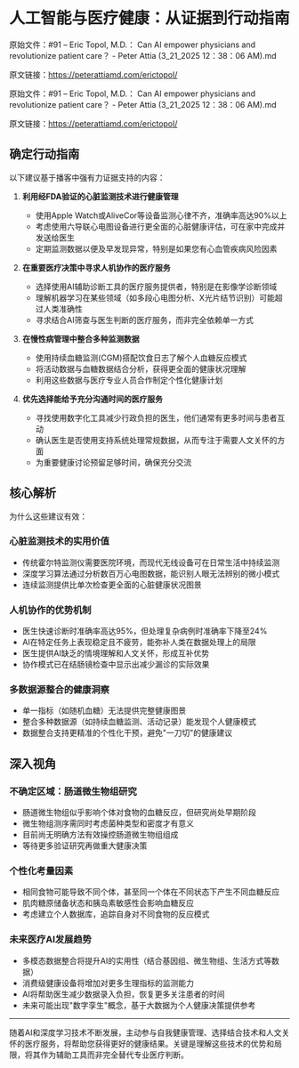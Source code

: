 # 人工智能与医疗健康：从证据到行动指南

原始文件：#91 – Eric Topol, M.D.： Can AI empower physicians and revolutionize patient care？ - Peter Attia (3_21_2025 12：38：06 AM).md

原文链接：https://peterattiamd.com/erictopol/

原始文件：#91 – Eric Topol, M.D.： Can AI empower physicians and revolutionize patient care？ - Peter Attia (3_21_2025 12：38：06 AM).md

原文链接：https://peterattiamd.com/erictopol/

## 确定行动指南

以下建议基于播客中强有力证据支持的内容：

1. **利用经FDA验证的心脏监测技术进行健康管理**
   - 使用Apple Watch或AliveCor等设备监测心律不齐，准确率高达90%以上
   - 考虑使用六导联心电图设备进行更全面的心脏健康评估，可在家中完成并发送给医生
   - 定期监测数据以便及早发现异常，特别是如果您有心血管疾病风险因素

2. **在重要医疗决策中寻求人机协作的医疗服务**
   - 选择使用AI辅助诊断工具的医疗服务提供者，特别是在影像学诊断领域
   - 理解机器学习在某些领域（如多段心电图分析、X光片结节识别）可能超过人类准确性
   - 寻求结合AI筛查与医生判断的医疗服务，而非完全依赖单一方式

3. **在慢性病管理中整合多种监测数据**
   - 使用持续血糖监测(CGM)搭配饮食日志了解个人血糖反应模式
   - 将活动数据与血糖数据结合分析，获得更全面的健康状况理解
   - 利用这些数据与医疗专业人员合作制定个性化健康计划

4. **优先选择能给予充分沟通时间的医疗服务**
   - 寻找使用数字化工具减少行政负担的医生，他们通常有更多时间与患者互动
   - 确认医生是否使用支持系统处理常规数据，从而专注于需要人文关怀的方面
   - 为重要健康讨论预留足够时间，确保充分交流

## 核心解析

为什么这些建议有效：

### 心脏监测技术的实用价值
- 传统霍尔特监测仪需要医院环境，而现代无线设备可在日常生活中持续监测
- 深度学习算法通过分析数百万心电图数据，能识别人眼无法辨别的微小模式
- 连续监测提供比单次检查更全面的心脏健康状况图景

### 人机协作的优势机制
- 医生快速诊断时准确率高达95%，但处理复杂病例时准确率下降至24%
- AI在特定任务上表现稳定且不疲劳，能弥补人类在数据处理上的局限
- 医生提供AI缺乏的情境理解和人文关怀，形成互补优势
- 协作模式已在结肠镜检查中显示出减少漏诊的实际效果

### 多数据源整合的健康洞察
- 单一指标（如随机血糖）无法提供完整健康图景
- 整合多种数据源（如持续血糖监测、活动记录）能发现个人健康模式
- 数据整合支持更精准的个性化干预，避免"一刀切"的健康建议

## 深入视角

### 不确定区域：肠道微生物组研究
- 肠道微生物组似乎影响个体对食物的血糖反应，但研究尚处早期阶段
- 微生物组测序需同时考虑菌种类型和密度才有意义
- 目前尚无明确方法有效操控肠道微生物组组成
- 等待更多验证研究再做重大健康决策

### 个性化考量因素
- 相同食物可能导致不同个体，甚至同一个体在不同状态下产生不同血糖反应
- 肌肉糖原储备状态和胰岛素敏感性会影响血糖反应
- 考虑建立个人数据库，追踪自身对不同食物的反应模式

### 未来医疗AI发展趋势
- 多模态数据整合将提升AI的实用性（结合基因组、微生物组、生活方式等数据）
- 消费级健康设备将增加对更多生理指标的监测能力
- AI将帮助医生减少数据录入负担，恢复更多关注患者的时间
- 未来可能出现"数字孪生"概念，基于大数据为个人健康决策提供参考

---

随着AI和深度学习技术不断发展，主动参与自我健康管理、选择结合技术和人文关怀的医疗服务，将帮助您获得更好的健康结果。关键是理解这些技术的优势和局限，将其作为辅助工具而非完全替代专业医疗判断。